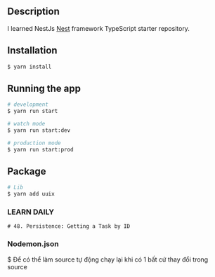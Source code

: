 ## Description

I learned NestJs
[Nest](https://github.com/nestjs/nest) framework TypeScript starter repository.

## Installation

```bash
$ yarn install
```

## Running the app

```bash
# development
$ yarn run start

# watch mode
$ yarn run start:dev

# production mode
$ yarn run start:prod
```

## Package

```bash
# Lib
$ yarn add uuix
```

### LEARN DAILY

```19/01/2024
# 48. Persistence: Getting a Task by ID
```

### Nodemon.json

$ Để có thể làm source tự động chạy lại khi có 1 bất cứ thay đổi trong source
